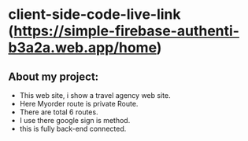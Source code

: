# client-side-code-live-link (https://simple-firebase-authenti-b3a2a.web.app/home)

## About my project:
- This web site, i show a travel agency web site.
- Here Myorder route is private Route.
- There are total 6 routes.
- I use there google sign is method.
- this is fully back-end connected.
